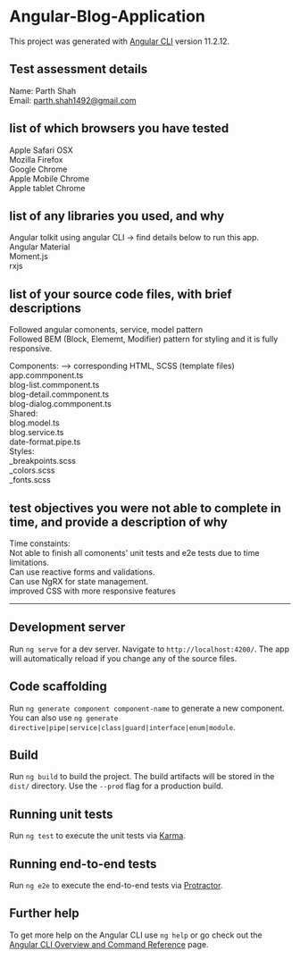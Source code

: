 # Angular-Blog-Application

This project was generated with [Angular CLI](https://github.com/angular/angular-cli) version 11.2.12.

## Test assessment details

Name: Parth Shah  
Email: parth.shah1492@gmail.com  

##  list of which browsers you have tested 

Apple Safari OSX  
Mozilla Firefox  
Google Chrome  
Apple Mobile Chrome  
Apple tablet Chrome     

## list of any libraries you used, and why

Angular tolkit using angular CLI -> find details below to run this app.  
Angular Material  
Moment.js  
rxjs  

## list of your source code files, with brief descriptions

Followed angular comonents, service, model pattern  
Followed BEM (Block, Elememt, Modifier) pattern for styling and it is fully responsive.  

Components: --> corresponding HTML, SCSS (template files)  
    app.commponent.ts  
    blog-list.commponent.ts  
    blog-detail.commponent.ts  
    blog-dialog.commponent.ts  
Shared:  
    blog.model.ts  
    blog.service.ts  
    date-format.pipe.ts  
Styles:  
    _breakpoints.scss  
    _colors.scss  
    _fonts.scss  
  

## test objectives you were not able to complete in time, and provide a description of why

Time constaints:      
    Not able to finish all comonents' unit tests and e2e tests due to time limitations.  
    Can use reactive forms and validations.  
    Can use NgRX for state management.  
    improved CSS with more responsive features  
      
___________________________________________________________________________________________________________________________________________________________


## Development server

Run `ng serve` for a dev server. Navigate to `http://localhost:4200/`. The app will automatically reload if you change any of the source files.

## Code scaffolding

Run `ng generate component component-name` to generate a new component. You can also use `ng generate directive|pipe|service|class|guard|interface|enum|module`.

## Build

Run `ng build` to build the project. The build artifacts will be stored in the `dist/` directory. Use the `--prod` flag for a production build.

## Running unit tests

Run `ng test` to execute the unit tests via [Karma](https://karma-runner.github.io).

## Running end-to-end tests

Run `ng e2e` to execute the end-to-end tests via [Protractor](http://www.protractortest.org/).

## Further help

To get more help on the Angular CLI use `ng help` or go check out the [Angular CLI Overview and Command Reference](https://angular.io/cli) page.
